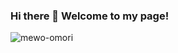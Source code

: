 ### Hi there 👋 Welcome to my page! ###

![mewo-omori](https://github.com/ShirleyP8908/ShirleyP8908/assets/98612806/6dbcefdc-b1d9-43bc-b203-c235148ff90a)







<!--
**ShirleyP8908/ShirleyP8908** is a ✨ _special_ ✨ repository because its `README.md` (this file) appears on your GitHub profile.



Here are some ideas to get you started:

- 🔭 I’m currently working on ...
- 🌱 I’m currently learning ...
- 👯 I’m looking to collaborate on ...
- 🤔 I’m looking for help with ...
- 💬 Ask me about ...
- 📫 How to reach me: ...
- 😄 Pronouns: ...
- ⚡ Fun fact: ...
-->
